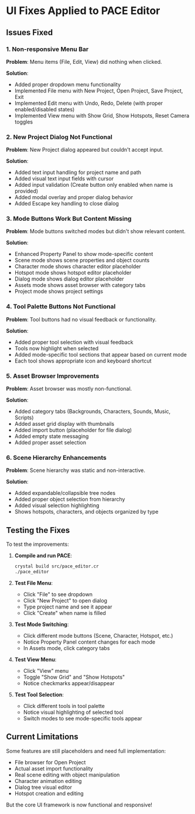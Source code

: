 # UI Fixes Applied to PACE Editor

## Issues Fixed

### 1. Non-responsive Menu Bar
**Problem**: Menu items (File, Edit, View) did nothing when clicked.

**Solution**: 
- Added proper dropdown menu functionality
- Implemented File menu with New Project, Open Project, Save Project, Exit
- Implemented Edit menu with Undo, Redo, Delete (with proper enabled/disabled states)
- Implemented View menu with Show Grid, Show Hotspots, Reset Camera toggles

### 2. New Project Dialog Not Functional
**Problem**: New Project dialog appeared but couldn't accept input.

**Solution**:
- Added text input handling for project name and path
- Added visual text input fields with cursor
- Added input validation (Create button only enabled when name is provided)
- Added modal overlay and proper dialog behavior
- Added Escape key handling to close dialog

### 3. Mode Buttons Work But Content Missing
**Problem**: Mode buttons switched modes but didn't show relevant content.

**Solution**:
- Enhanced Property Panel to show mode-specific content
- Scene mode shows scene properties and object counts
- Character mode shows character editor placeholder
- Hotspot mode shows hotspot editor placeholder  
- Dialog mode shows dialog editor placeholder
- Assets mode shows asset browser with category tabs
- Project mode shows project settings

### 4. Tool Palette Buttons Not Functional
**Problem**: Tool buttons had no visual feedback or functionality.

**Solution**:
- Added proper tool selection with visual feedback
- Tools now highlight when selected
- Added mode-specific tool sections that appear based on current mode
- Each tool shows appropriate icon and keyboard shortcut

### 5. Asset Browser Improvements
**Problem**: Asset browser was mostly non-functional.

**Solution**:
- Added category tabs (Backgrounds, Characters, Sounds, Music, Scripts)
- Added asset grid display with thumbnails
- Added import button (placeholder for file dialog)
- Added empty state messaging
- Added proper asset selection

### 6. Scene Hierarchy Enhancements
**Problem**: Scene hierarchy was static and non-interactive.

**Solution**:
- Added expandable/collapsible tree nodes
- Added proper object selection from hierarchy
- Added visual selection highlighting
- Shows hotspots, characters, and objects organized by type

## Testing the Fixes

To test the improvements:

1. **Compile and run PACE**:
   ```bash
   crystal build src/pace_editor.cr
   ./pace_editor
   ```

2. **Test File Menu**:
   - Click "File" to see dropdown
   - Click "New Project" to open dialog
   - Type project name and see it appear
   - Click "Create" when name is filled

3. **Test Mode Switching**:
   - Click different mode buttons (Scene, Character, Hotspot, etc.)
   - Notice Property Panel content changes for each mode
   - In Assets mode, click category tabs

4. **Test View Menu**:
   - Click "View" menu
   - Toggle "Show Grid" and "Show Hotspots" 
   - Notice checkmarks appear/disappear

5. **Test Tool Selection**:
   - Click different tools in tool palette
   - Notice visual highlighting of selected tool
   - Switch modes to see mode-specific tools appear

## Current Limitations

Some features are still placeholders and need full implementation:
- File browser for Open Project
- Actual asset import functionality  
- Real scene editing with object manipulation
- Character animation editing
- Dialog tree visual editor
- Hotspot creation and editing

But the core UI framework is now functional and responsive!